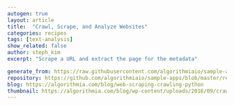 ```yaml
---
autogen: true
layout: article
title:  "Crawl, Scrape, and Analyze Websites"
categories: recipes
tags: [text-analysis]
show_related: false
author: steph_kim
excerpt: "Scrape a URL and extract the page for the metadata"

generate_from: https://raw.githubusercontent.com/algorithmiaio/sample-apps/master/recipes/Sitemap-2-AnalyzeURL/readme.md
repository: https://github.com/algorithmiaio/sample-apps/blob/master/recipes/Sitemap-2-AnalyzeURL/
blog: https://algorithmia.com/blog/web-scraping-crawling-python
thumbnail: https://algorithmia.com/blog/wp-content/uploads/2016/09/crawl-scrape-analyze-websites.jpg
---
```

